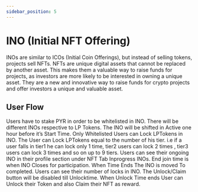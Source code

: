 ```yaml
---
sidebar_position: 5
---
```


# INO (Initial NFT Offering)

INOs are similar to ICOs (Initial Coin Offerings), but instead of selling tokens, projects sell NFTs. NFTs are unique digital assets that cannot be replaced by another asset. 
This makes them a valuable way to raise funds for projects, as investors are more likely to be interested in owning a unique asset.
They are a new and innovative way to raise funds for crypto projects and offer investors a unique and valuable asset.

## User Flow

Users have to stake PYR in order to be whitelisted in INO.
There will be different INOs respective to LP Tokens.
The INO will be shifted in Active one hour before it’s Start Time.
Only Whitelisted Users can Lock LPTokens in INO.
The User can Lock LPTokens equal to the number of his tier. i.e if a user falls in tier1 he can lock only 1 time, tier2 users can lock 2 times , tier3 users can lock 3 times and so on up to 9 tiers.
Users can see their ongoing INO in their profile section under NFT Tab Inprogress INOs.
End join time is when INO Closes for participation.
When Time Ends The INO is moved To completed. Users can see their number of locks in INO.
The Unlock/Claim button will be disabled till Unlocktime.
When Unlock Time ends User can Unlock their Token and also Claim their NFT as reward.
